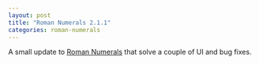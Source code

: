 ```yaml
---
layout: post
title: "Roman Numerals 2.1.1"
categories: roman-numerals
---
```

A small update to [Roman Numerals](/apps/roman-numerals/) that solve a couple of UI and bug fixes.
